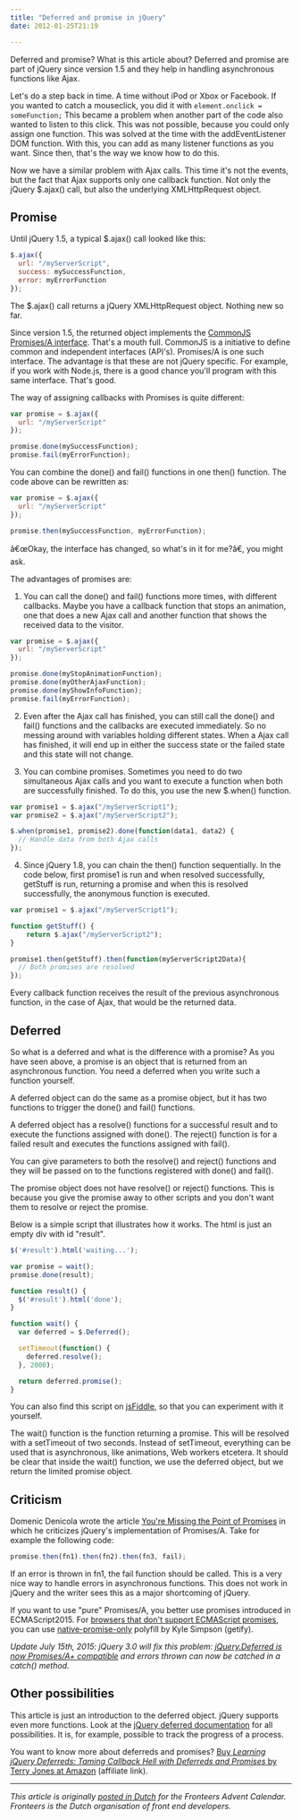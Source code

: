 ```yaml
---
title: "Deferred and promise in jQuery"
date: 2012-01-25T21:19

---
```


Deferred and promise? What is this article about? Deferred and promise are part of jQuery since version 1.5 and they help in handling asynchronous functions like Ajax.

Let's do a step back in time. A time without iPod or Xbox or Facebook. If you wanted to catch a mouseclick, you did it with `element.onclick = someFunction;` This became a problem when another part of the code also wanted to listen to this click. This was not possible, because you could only assign one function. This was solved at the time with the addEventListener DOM function. With this, you can add as many listener functions as you want. Since then, that's the way we know how to do this.

Now we have a similar problem with Ajax calls. This time it's not the events, but the fact that Ajax supports only one callback function. Not only the jQuery $.ajax() call, but also the underlying XMLHttpRequest object.

## Promise

Until jQuery 1.5, a typical $.ajax() call looked like this:

~~~ javascript
$.ajax({
  url: "/myServerScript",
  success: mySuccessFunction,
  error: myErrorFunction
});
~~~

The $.ajax() call returns a jQuery XMLHttpRequest object. Nothing new so far.

Since version 1.5, the returned object implements the [CommonJS Promises/A interface](http://wiki.commonjs.org/wiki/Promises/A). That's a mouth full. CommonJS is a initiative to define common and independent interfaces (API's). Promises/A is one such interface. The advantage is that these are not jQuery specific. For example, if you work with Node.js, there is a good chance you'll program with this same interface. That's good.

The way of assigning callbacks with Promises is quite different:

~~~ javascript
var promise = $.ajax({
  url: "/myServerScript"
});

promise.done(mySuccessFunction);
promise.fail(myErrorFunction);
~~~

You can combine the done() and fail() functions in one then() function. The code above can be rewritten as:

~~~ javascript
var promise = $.ajax({
  url: "/myServerScript"
});

promise.then(mySuccessFunction, myErrorFunction);
~~~

â€œOkay, the interface has changed, so what's in it for me?â€, you might ask.

The advantages of promises are:

1) You can call the done() and fail() functions more times, with different callbacks. Maybe you have a callback function that stops an animation, one that does a new Ajax call and another function that shows the received data to the visitor.


~~~ javascript
var promise = $.ajax({
  url: "/myServerScript"
});

promise.done(myStopAnimationFunction);
promise.done(myOtherAjaxFunction);
promise.done(myShowInfoFunction);
promise.fail(myErrorFunction);
~~~

2) Even after the Ajax call has finished, you can still call the done() and fail() functions and the callbacks are executed immediately. So no messing around with variables holding different states. When a Ajax call has finished, it will end up in either the success state or the failed state and this state will not change.

3) You can combine promises. Sometimes you need to do two simultaneous Ajax calls and you want to execute a function when both are successfully finished. To do this, you use the new $.when() function.

~~~ javascript
var promise1 = $.ajax("/myServerScript1");
var promise2 = $.ajax("/myServerScript2");

$.when(promise1, promise2).done(function(data1, data2) {
  // Handle data from both Ajax calls
});
~~~

4) Since jQuery 1.8, you can chain the then() function sequentially. In the code below, first promise1 is run and when resolved successfully, getStuff is run, returning a promise and when this is resolved successfully, the anonymous function is executed.

~~~ javascript
var promise1 = $.ajax("/myServerScript1");

function getStuff() {
    return $.ajax("/myServerScript2");
}

promise1.then(getStuff).then(function(myServerScript2Data){
  // Both promises are resolved
});
~~~

Every callback function receives the result of the previous asynchronous function,
in the case of Ajax, that would be the returned data.


## Deferred

So what is a deferred and what is the difference with a promise? As you have seen above, a promise is an object that is returned from an asynchronous function. You need a deferred when you write such a function yourself.

A deferred object can do the same as a promise object, but it has two functions to trigger the done() and fail() functions.

A deferred object has a resolve() functions for a successful result and to execute the functions assigned with done(). The reject() function is for a failed result and executes the functions assigned with fail().

You can give parameters to both the resolve() and reject() functions and they will be passed on to the functions registered with done() and fail().

The promise object does not have resolve() or reject() functions. This is because you give the promise away to other scripts and you don't want them to resolve or reject the promise.

Below is a simple script that illustrates how it works. The html is just an empty div with id "result".

~~~ javascript
$('#result').html('waiting...');

var promise = wait();
promise.done(result);

function result() {
  $('#result').html('done');
}

function wait() {
  var deferred = $.Deferred();

  setTimeout(function() {
    deferred.resolve();
  }, 2000);

  return deferred.promise();
}
~~~

You can also find this script on [jsFiddle](http://jsfiddle.net/TT3G5/), so that you can experiment with it yourself.

The wait() function is the function returning a promise. This will be resolved with a setTimeout of two seconds. Instead of setTimeout, everything can be used that is asynchronous, like animations, Web workers etcetera. It should be clear that inside the wait() function, we use the deferred object, but we return the limited promise object.

## Criticism

Domenic Denicola wrote the article [You're Missing the Point of Promises](https://gist.github.com/3889970) in which he criticizes jQuery's implementation of Promises/A. Take for example the following code:

~~~ javascript
promise.then(fn1).then(fn2).then(fn3, fail);
~~~

If an error is thrown in fn1, the fail function should be called. This is a very nice way to handle errors in asynchronous functions. This does not work in jQuery and the writer sees this as a major shortcoming of jQuery.

If you want to use "pure" Promises/A, you better use promises introduced in ECMAScript2015. For [browsers that don't support ECMAScript promises](http://caniuse.com/#feat=promises), you can use [native-promise-only](https://github.com/getify/native-promise-only) polyfill by Kyle Simpson (getify).

<i>Update July 15th, 2015: jQuery 3.0 will fix this problem: <a href="http://blog.jquery.com/2015/07/13/jquery-3-0-and-jquery-compat-3-0-alpha-versions-released/">jQuery.Deferred is now Promises/A+ compatible</a> and errors thrown can now be catched in a catch() method.</i>

## Other possibilities

This article is just an introduction to the deferred object. jQuery supports even more functions. Look at the [jQuery deferred documentation](http://api.jquery.com/category/deferred-object/) for all possibilities. It is, for example, possible to track the progress of a process.

You want to know more about deferreds and promises? <a href="http://www.amazon.com/gp/product/1449369391/ref=as_li_qf_sp_asin_il_tl?ie=UTF8&camp=1789&creative=9325&creativeASIN=1449369391&linkCode=as2&tag=webontwikkela-20&linkId=WZLUN2467MS2B3BL" rel="nofollow">Buy <i>Learning jQuery Deferreds: Taming Callback Hell with Deferreds and Promises</i> by Terry Jones at Amazon</a> (affiliate link).

---------------------------------------

*This article is originally [posted in Dutch](http://fronteers.nl/blog/2011/12/deferred-en-promise-in-jquery) for the Fronteers Advent Calendar. Fronteers is the Dutch organisation of front end developers.*
